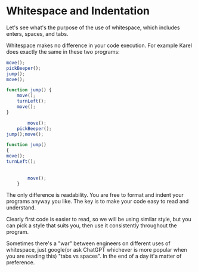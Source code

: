 # Whitespace and Indentation

Let's see what's the purpose of the use of whitespace, which includes enters, spaces, and tabs.

Whitespace makes no difference in your code execution. For example Karel does exactly the same in these two programs:

```js
move();
pickBeeper();
jump();
move();

function jump() {
    move();
    turnLeft();
    move();
}
```

```js
        move();
    pickBeeper();
jump();move();

function jump() 
{
move();
turnLeft();
        
        
        move();
    }
```

The only difference is readability. You are free to format and indent your programs anyway you like. The key is to make your code easy to read and understand.

Clearly first code is easier to read, so we will be using similar style, but you can pick a style that suits you, then use it consistently throughout the program.

Sometimes there's a "war" between engineers on different uses of whitespace, just google(or ask ChatGPT whichever is more popular when you are reading this) "tabs vs spaces". In the end of a day it'a matter of preference.